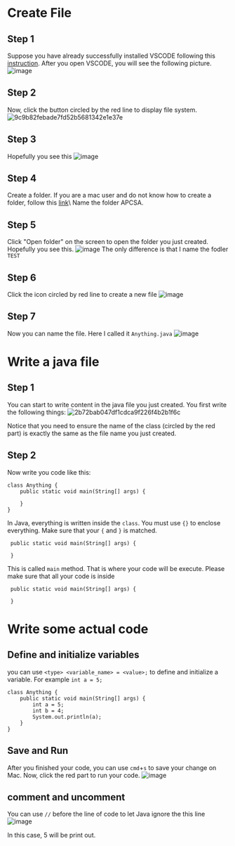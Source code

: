 # Create File
## Step 1
Suppose you have already successfully installed VSCODE following this [instruction](). After you open VSCODE, you will see the following picture.
![image](https://user-images.githubusercontent.com/77051146/223616730-50517ab8-f1a5-48ab-9583-b4a5efabe53d.png)

## Step 2
Now, click the button circled by the red line to display file system.
![9c9b82febade7fd52b5681342e1e37e](https://user-images.githubusercontent.com/77051146/223616921-ec733863-42bc-4e96-bc7e-265a20b8e47a.jpg)

## Step 3
Hopefully you see this
![image](https://user-images.githubusercontent.com/77051146/223617382-09aa598c-0614-4400-b0aa-3847567efa8a.png)

## Step 4
Create a folder. If you are a mac user and do not know how to create a folder, follow this [link](https://support.apple.com/zh-cn/guide/mac-help/mh26885/mac#:~:text=On%20your%20Mac%2C%20click%20the,press%20Shift%2DCommand%2DN.)\
Name the folder APCSA.

## Step 5
Click "Open folder" on the screen to open the folder you just created. Hopefully you see this.
![image](https://user-images.githubusercontent.com/77051146/223618080-1d75c6d9-823e-411b-ba5f-2f82df81b88a.png)
The only difference is that I name the fodler `TEST`

## Step 6
Click the icon circled by red line to create a new file
![image](https://user-images.githubusercontent.com/77051146/223618425-af928b97-6789-4b05-a411-d827fedf99c2.png)

## Step 7
Now you can name the file. Here I called it `Anything.java`
![image](https://user-images.githubusercontent.com/77051146/223618593-229ce7d4-3504-4f33-9d80-2a770cdd2184.png)

# Write a java file

## Step 1
You can start to write content in the java file you just created. You first write the following things:
![2b72bab047df1cdca9f226f4b2b1f6c](https://user-images.githubusercontent.com/77051146/223618909-d0a8dcb9-0c0f-4bdd-a2e3-a8107a2ed5c5.jpg)

Notice that you need to ensure the name of the class (circled by the red part) is exactly the same as the file name you just created.

## Step 2
Now write you code like this:
```
class Anything {
    public static void main(String[] args) {
        
    }
}
```
In Java, everything is written inside the `class`. You must use `{}` to enclose everything. Make sure that your `{` and `}` is matched.

```
 public static void main(String[] args) {
        
 }
```
This is called `main` method. That is where your code will be execute. Please make sure that all your code is inside
```
 public static void main(String[] args) {
        
 }
```

# Write some actual code

## Define and initialize variables
you can use `<type> <variable_name> = <value>;` to define and initialize a variable. For example `int a = 5;`
```
class Anything {
    public static void main(String[] args) {
        int a = 5;
        int b = 4;
        System.out.println(a);
    }
}
```

## Save and Run
After you finished your code, you can use `cmd`+`s` to save your change on Mac. Now, click the red part to run your code.
![image](https://user-images.githubusercontent.com/77051146/223621990-5254c996-a411-485c-aeda-6fedf39c6d34.png)

## comment and uncomment
You can use `//` before the line of code to let Java ignore the this line
![image](https://user-images.githubusercontent.com/77051146/223622253-6b684264-e69a-4660-83e1-8ebd5430bc65.png)

In this case, 5 will be print out.




